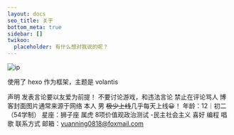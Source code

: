 ```yaml
---
layout: docs
seo_title: 关于
bottom_meta: true
sidebar: []
twikoo:
  placeholder: 有什么想对我说的呢？
---
```

<img src="https://imgapi.cn/ip.php?diy=5oe15oeC55qE5Yid5LiA5bCR5bm055qE5Y2a5a6i" class="lazyload loaded" srcset="https://imgapi.cn/ip.php?diy=5oe15oeC55qE5Yid5LiA5bCR5bm055qE5Y2a5a6i" alt="ip" data-ll-status="loaded">

使用了 hexo 作为框架，主题是 volantis


声明
发表言论要以友爱为前提！
不要讨论游戏，和违法言论
禁止在评论骂人
博客封面图片通常来源于网络
本人
男
~~极少上线~~几乎每天上线:grinning:！
年龄：12｜初二（54学制）
星座：狮子座
属虎
8项价值观政治测试 -民主社会主义
喜好
编程 唱歌
联系方式
邮箱：yuanning0818@foxmail.com

